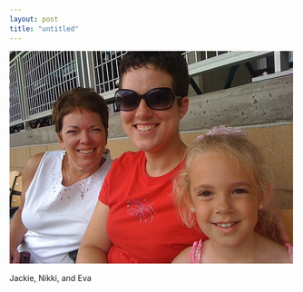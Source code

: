 ```yaml
---
layout: post
title: "untitled"
---
```


                  
<p><img src="/hodsmedia/828892456.jpg"/></p>


<p>Jackie, Nikki, and Eva</p>


     
